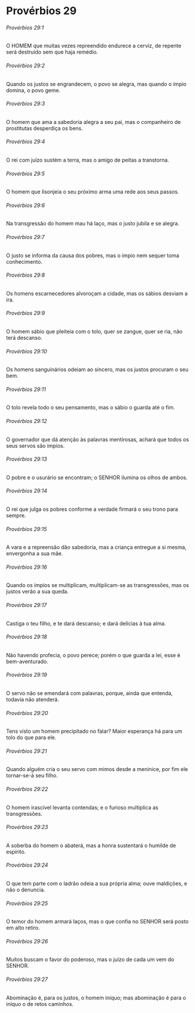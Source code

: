 # Provérbios 29

###### Provérbios 29:1

O HOMEM que muitas vezes repreendido endurece a cerviz, de repente será destruído sem que haja remédio.

###### Provérbios 29:2

Quando os justos se engrandecem, o povo se alegra, mas quando o ímpio domina, o povo geme.

###### Provérbios 29:3

O homem que ama a sabedoria alegra a seu pai, mas o companheiro de prostitutas desperdiça os bens.

###### Provérbios 29:4

O rei com juízo sustém a terra, mas o amigo de peitas a transtorna.

###### Provérbios 29:5

O homem que lisonjeia o seu próximo arma uma rede aos seus passos.

###### Provérbios 29:6

Na transgressão do homem mau há laço, mas o justo jubila e se alegra.

###### Provérbios 29:7

O justo se informa da causa dos pobres, mas o ímpio nem sequer toma conhecimento.

###### Provérbios 29:8

Os homens escarnecedores alvoroçam a cidade, mas os sábios desviam a ira.

###### Provérbios 29:9

O homem sábio que pleiteia com o tolo, quer se zangue, quer se ria, não terá descanso.

###### Provérbios 29:10

Os homens sanguinários odeiam ao sincero, mas os justos procuram o seu bem.

###### Provérbios 29:11

O tolo revela todo o seu pensamento, mas o sábio o guarda até o fim.

###### Provérbios 29:12

O governador que dá atenção às palavras mentirosas, achará que todos os seus servos são ímpios.

###### Provérbios 29:13

O pobre e o usurário se encontram; o SENHOR ilumina os olhos de ambos.

###### Provérbios 29:14

O rei que julga os pobres conforme a verdade firmará o seu trono para sempre.

###### Provérbios 29:15

A vara e a repreensão dão sabedoria, mas a criança entregue a si mesma, envergonha a sua mãe.

###### Provérbios 29:16

Quando os ímpios se multiplicam, multiplicam-se as transgressões, mas os justos verão a sua queda.

###### Provérbios 29:17

Castiga o teu filho, e te dará descanso; e dará delícias à tua alma.

###### Provérbios 29:18

Não havendo profecia, o povo perece; porém o que guarda a lei, esse é bem-aventurado.

###### Provérbios 29:19

O servo não se emendará com palavras, porque, ainda que entenda, todavia não atenderá.

###### Provérbios 29:20

Tens visto um homem precipitado no falar? Maior esperança há para um tolo do que para ele.

###### Provérbios 29:21

Quando alguém cria o seu servo com mimos desde a meninice, por fim ele tornar-se-á seu filho.

###### Provérbios 29:22

O homem irascível levanta contendas; e o furioso multiplica as transgressões.

###### Provérbios 29:23

A soberba do homem o abaterá, mas a honra sustentará o humilde de espírito.

###### Provérbios 29:24

O que tem parte com o ladrão odeia a sua própria alma; ouve maldições, e não o denuncia.

###### Provérbios 29:25

O temor do homem armará laços, mas o que confia no SENHOR será posto em alto retiro.

###### Provérbios 29:26

Muitos buscam o favor do poderoso, mas o juízo de cada um vem do SENHOR.

###### Provérbios 29:27

Abominação é, para os justos, o homem iníquo; mas abominação é para o iníquo o de retos caminhos.

